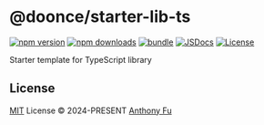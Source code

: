 # @doonce/starter-lib-ts

[![npm version][npm-version-src]][npm-version-href]
[![npm downloads][npm-downloads-src]][npm-downloads-href]
[![bundle][bundle-src]][bundle-href]
[![JSDocs][jsdocs-src]][jsdocs-href]
[![License][license-src]][license-href]


Starter template for TypeScript library

## License

[MIT](./LICENSE) License © 2024-PRESENT [Anthony Fu](https://github.com/antfu)


<!-- Badges -->

[npm-version-src]: https://img.shields.io/npm/v/@doonce/starter-lib-ts?style=flat&colorA=080f12&colorB=1fa669
[npm-version-href]: https://npmjs.com/package/@doonce/starter-lib-ts
[npm-downloads-src]: https://img.shields.io/npm/dm/@doonce/starter-lib-ts?style=flat&colorA=080f12&colorB=1fa669
[npm-downloads-href]: https://npmjs.com/package/@doonce/starter-lib-ts
[bundle-src]: https://img.shields.io/bundlephobia/minzip/@doonce/starter-lib-ts?style=flat&colorA=080f12&colorB=1fa669&label=minzip
[bundle-href]: https://bundlephobia.com/result?p=@doonce/starter-lib-ts
[license-src]: https://img.shields.io/github/license/antfu/@doonce/starter-lib-ts.svg?style=flat&colorA=080f12&colorB=1fa669
[license-href]: https://github.com/antfu/@doonce/starter-lib-ts/blob/main/LICENSE
[jsdocs-src]: https://img.shields.io/badge/jsdocs-reference-080f12?style=flat&colorA=080f12&colorB=1fa669
[jsdocs-href]: https://www.jsdocs.io/package/@doonce/starter-lib-ts
